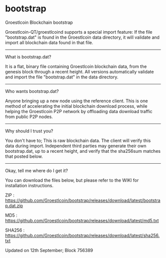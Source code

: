 # bootstrap
Groestlcoin Blockchain bootstrap

Groestlcoin-QT/groestlcoind supports a special import feature: If the file "bootstrap.dat" is found in the Groestlcoin data directory, it will validate and import all blockchain data found in that file.

----------------------
What is bootstrap.dat?

It is a flat, binary file containing Groestlcoin blockchain data, from the genesis block through a recent height.
All versions automatically validate and import the file "bootstrap.dat" in the data directory.

------------------------
Who wants bootstrap.dat?

Anyone bringing up a new node using the reference client.  This is one method of accelerating the initial blockchain download process, while helping the Groestlcoin P2P network by offloading data download traffic from public P2P nodes.

-----------------------
Why should I trust you?

You don't have to; This is raw blockchain data.  The client will verify this data during import.
Independent third parties may generate their own bootstrap.dat, up to a recent height, and verify that the sha256sum matches that posted below.  

-----------------------

Okay, tell me where do I get it?

You can download the files below, but please refer to the WIKI for installation instructions.

ZIP : https://github.com/Groestlcoin/bootstrap/releases/download/latest/bootstrap.dat.zip

MD5 : https://github.com/Groestlcoin/bootstrap/releases/download/latest/md5.txt

SHA256 : https://github.com/Groestlcoin/bootstrap/releases/download/latest/sha256.txt

Updated on 12th September; Block 756389
